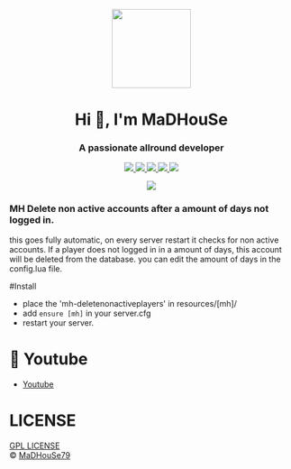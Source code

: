 <p align="center">
    <img width="140" src="https://icons.iconarchive.com/icons/iconarchive/red-orb-alphabet/128/Letter-M-icon.png" />  
    <h1 align="center">Hi 👋, I'm MaDHouSe</h1>
    <h3 align="center">A passionate allround developer </h3>    
</p>

<p align="center">
  <a href="https://github.com/MaDHouSe79/mh-deletenonactiveplayers/issues">
    <img src="https://img.shields.io/github/issues/MaDHouSe79/mh-deletenonactiveplayers"/> 
  </a>
  <a href="https://github.com/MaDHouSe79/mh-deletenonactiveplayers/watchers">
    <img src="https://img.shields.io/github/watchers/MaDHouSe79/mh-deletenonactiveplayers"/> 
  </a> 
  <a href="https://github.com/MaDHouSe79/mh-deletenonactiveplayers/network/members">
    <img src="https://img.shields.io/github/forks/MaDHouSe79/mh-deletenonactiveplayers"/> 
  </a>  
  <a href="https://github.com/MaDHouSe79/mh-deletenonactiveplayers/stargazers">
    <img src="https://img.shields.io/github/stars/MaDHouSe79/mh-deletenonactiveplayers?color=white"/> 
  </a>
  <a href="https://github.com/MaDHouSe79/mh-deletenonactiveplayers/blob/main/LICENSE">
    <img src="https://img.shields.io/github/license/MaDHouSe79/mh-deletenonactiveplayers?color=black"/> 
  </a>      
</p>

<p align="center">
  <img alig src="https://github-profile-trophy.vercel.app/?username=MaDHouSe79&margin-w=15&column=6" />
</p>

### MH Delete non active accounts after a amount of days not logged in.

this goes fully automatic, on every server restart it checks for non active accounts.
If a player does not logged in in a amount of days, this account will be deleted from the database.
you can edit the amount of days in the config.lua file.


#Install
- place the 'mh-deletenonactiveplayers' in resources/[mh]/
- add `ensure [mh]` in your server.cfg
- restart your server.

# 🙈 Youtube
- [Youtube](https://www.youtube.com/c/MaDHouSe79)

# LICENSE
[GPL LICENSE](./LICENSE)<br />
&copy; [MaDHouSe79](https://www.youtube.com/@MaDHouSe79)
